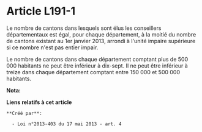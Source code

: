 # Article L191-1

Le nombre de cantons dans lesquels sont élus les conseillers départementaux est égal, pour chaque département, à la moitié du
nombre de cantons existant au 1er janvier 2013, arrondi à l'unité impaire supérieure si ce nombre n'est pas entier impair.

Le nombre de cantons dans chaque département comptant plus de 500 000 habitants ne peut être inférieur à dix-sept. Il ne peut
être inférieur à treize dans chaque département comptant entre 150 000 et 500 000 habitants.

**Nota:**



**Liens relatifs à cet article**

	**Créé par**:

	  - Loi n°2013-403 du 17 mai 2013 - art. 4
